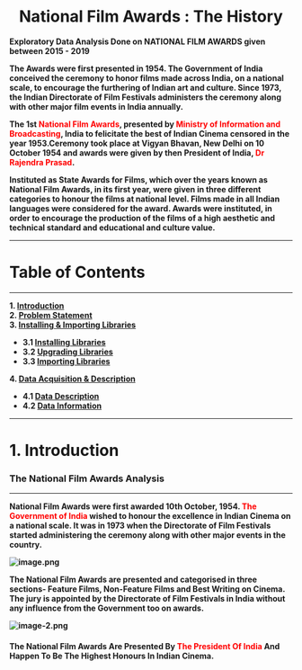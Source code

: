 # <center><b>**National Film Awards : The History**<b></center>
Exploratory Data Analysis Done on NATIONAL FILM AWARDS given between 2015 - 2019
    
  
The Awards were first presented in 1954. The **Government of India** conceived the ceremony to honor films made across India, on a national scale, to encourage the furthering of Indian art and culture. Since 1973, the Indian Directorate of Film Festivals administers the ceremony along with other major film events in India annually.    

The 1st <font color="red">**National Film Awards**</font>, presented by <font color="red">**Ministry of Information and Broadcasting**</font>, India to felicitate the best of Indian Cinema censored in the year 1953.Ceremony took place at Vigyan Bhavan, New Delhi on 10 October 1954 and awards were given by then President of India, <font color="red">**Dr Rajendra Prasad**</font>.

Instituted as State Awards for Films, which over the years known as National Film Awards, in its first year, were given in three different categories to honour the films at national level. Films made in all Indian languages were considered for the award. Awards were instituted, in order to encourage the production of the films of a high aesthetic and technical standard and educational and culture value.
    
---
# **Table of Contents**
---

**1.** [**Introduction**](#Section1)<br>
**2.** [**Problem Statement**](#Section2)<br>
**3.** [**Installing & Importing Libraries**](#Section3)<br>
  - **3.1** [**Installing Libraries**](#Section31)
  - **3.2** [**Upgrading Libraries**](#Section32)
  - **3.3** [**Importing Libraries**](#Section33)

**4.** [**Data Acquisition & Description**](#Section4)<br>
  - **4.1** [**Data Description**](#Section41)
  - **4.2** [**Data Information**](#Section42) 
  
  ---
<a name = Section1></a>

# 1. Introduction

### The National Film Awards Analysis

---

National Film Awards were first awarded 10th October, 1954. <font color="red">**The Government of India**</font> wished to honour the excellence in Indian Cinema on a national scale. It was in 1973 when the Directorate of Film Festivals started administering the ceremony along with other major events in the country. 

![image.png](attachment:image.png)

The National Film Awards are presented and categorised in three sections- Feature Films, Non-Feature Films and Best Writing on Cinema. The jury is appointed by the Directorate of Film Festivals in India without any influence from the Government too on awards.

![image-2.png](attachment:image-2.png)


#### The National Film Awards Are Presented By <font color="red">**The President Of India**</font> And Happen To Be The Highest Honours In Indian Cinema.
